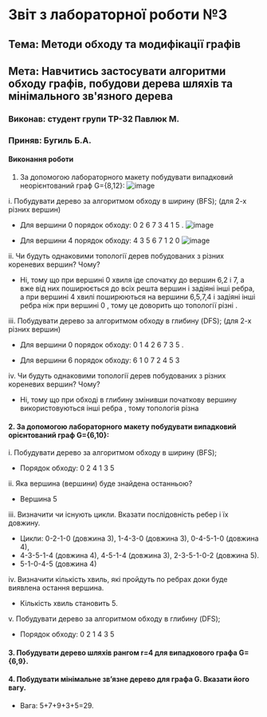 # Звіт з лабораторної роботи №3 

## Тема: Методи обходу та модифікації графів 

## Мета: Навчитись застосувати алгоритми обходу графів, побудови дерева шляхів та мінімального зв'язного дерева 

### Виконав: студент групи ТР-32 Павлюк М. 
### Приняв: Бугиль Б.А.

#### Виконання роботи 
1. За допомогою лабораторного макету побудувати випадковий неорієнтований граф G={8,12}:
![image](https://user-images.githubusercontent.com/80635778/120109781-95967f00-c173-11eb-9c2a-5c9d1700187c.png)

i. Побудувати дерево за алгоритмом обходу в ширину (BFS); (для 2-х різних вершин)

* Для вершини 0 порядок обходу:  0 2 6 7 3 4 1 5 . 
![image](https://user-images.githubusercontent.com/80635778/120109808-b1018a00-c173-11eb-8a9c-6acc0179185a.png)

* Для вершини 4 порядок обходу: 4 3 5 6 7 1 2 0
![image](https://user-images.githubusercontent.com/80635778/120109855-ddb5a180-c173-11eb-9b7c-d1a8c38f9e52.png)

ii. Чи будуть однаковими топології дерев побудованих з різних кореневих вершин? Чому?
* Ні, тому що при вершині 0 хвиля іде спочатку до вершин 6,2 i 7, а вже від них поширюється до всіх решта вершин і задіяні інші ребра, а при вершині 4 хвилі поширюються на вершини 6,5,7,4  і задіяні інші ребра ніж при вершині 0 , тому це доворить що топології різні .


iii. Побудувати дерево за алгоритмом обходу в глибину (DFS); (для 2-х різних вершин)
* Для вершини 0 порядок обходу:  0 1 4 2 6 7 3 5 .

* Для вершини 6 порядок обходу: 6 1 0 7 2 4 5 3

iv. Чи будуть однаковими топології дерев побудованих з різних кореневих вершин? Чому?
* Ні, тому що при обході в глибину змінивши початкову  вершину використовуються інші ребра , тому топологія різна 

#### 2. За допомогою лабораторного макету побудувати випадковий орієнтований граф G={6,10}:

i. Побудувати дерево за алгоритмом обходу в ширину (BFS);
* Порядок обходу: 0 2 4 1 3 5</br>


ii. Яка вершина (вершини) буде знайдена останньою?
* Вершина 5</br>

iii. Визначити чи існують цикли. Вказати послідовність ребер і їх довжину.
* Цикли: 0-2-1-0 (довжина 3), 1-4-3-0 (довжина 3), 0-4-5-1-0 (довжина 4),
* 4-3-5-1-4 (довжина 4), 4-5-1-4 (довжина 3), 2-3-5-1-0-2 (довжина 5).
* 5-1-0-4-5 (довжина 4) 

iv. Визначити кількість хвиль, які пройдуть по ребрах доки буде виявлена остання вершина.
* Кількість хвиль становить 5.

v. Побудувати дерево за алгоритмом обходу в глибину (DFS);
* Порядок обходу: 0 2 1 4 3 5</br>

#### 3. Побудувати дерево шляхів рангом r=4 для випадкового графа G={6,9}.



#### 4. Побудувати мінімальне зв’язне дерево для графа G. Вказати його вагу.


* Вага: 5+7+9+3+5=29. 

